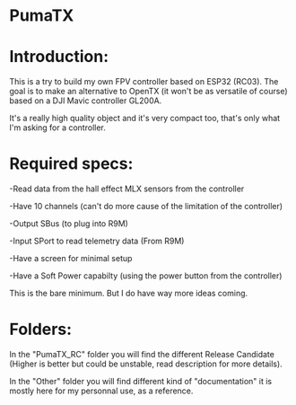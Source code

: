 # PumaTX

# Introduction:
This is a try to build my own FPV controller based on ESP32 (RC03).
The goal is to make an alternative to OpenTX (it won't be as versatile of course) based on a DJI Mavic controller GL200A.

It's a really high quality object and it's very compact too, that's only what I'm asking for a controller.

# Required specs:
-Read data from the hall effect MLX sensors from the controller

-Have 10 channels (can't do more cause of the limitation of the controller)

-Output SBus (to plug into R9M)

-Input SPort to read telemetry data (From R9M)

-Have a screen for minimal setup

-Have a Soft Power capabilty (using the power button from the controller)


This is the bare minimum. But I do have way more ideas coming.

# Folders:
In the "PumaTX_RC" folder you will find the different Release Candidate (Higher is better but could be unstable, read description for more details).

In the "Other" folder you will find different kind of "documentation" it is mostly here for my personnal use, as a reference.
